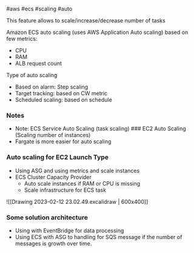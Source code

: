 #aws #ecs #scaling #auto

This feature allows to scale/increase/decrease number of tasks

Amazon ECS auto scaling (uses AWS Application Auto scaling) based on few metrics:
- CPU
- RAM
- ALB request count

Type of auto scaling
- Based on alarm: Step scaling
- Target tracking: based on CW metric
- Scheduled scaling: based on schedule

### Notes
- Note: ECS Service Auto Scaling (task scaling) ### EC2 Auto Scaling (Scaling number of instances)
- Fargate is more easier for auto scaling

### Auto scaling for EC2 Launch Type
- Using ASG and using metrics and scale instances
- ECS Cluster Capacity Provider
  - Auto scale instances if RAM or CPU is missing
  - Scale infrastructure for ECS task

![[Drawing 2023-02-12 23.02.49.excalidraw | 600x400]]

### Some solution architecture
- Using with EventBridge for data processing
- Using ECS with ASG to handling for SQS message if the number of messages is growth over time.
